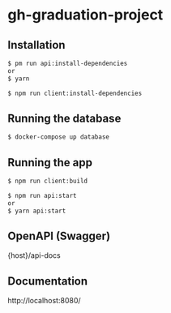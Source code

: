 # gh-graduation-project

## Installation

```bash
$ pm run api:install-dependencies
or
$ yarn

$ npm run client:install-dependencies
```

## Running the database

```bash
$ docker-compose up database
```

## Running the app

```bash
$ npm run client:build

$ npm run api:start
or
$ yarn api:start

```

## OpenAPI (Swagger)

{host}/api-docs

## Documentation

http://localhost:8080/